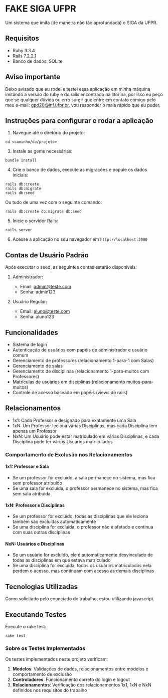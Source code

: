 # FAKE SIGA UFPR

Um sistema que imita (de maneira não tão aprofundada) o SIGA da UFPR.

## Requisitos

- Ruby 3.3.4
- Rails 7.2.2.1
- Banco de dados: SQLite

## Aviso importante

Deixo avisado que eu rodei e testei essa aplicação em minha máquina imitando a versão do ruby e do rails encontrado na litorina, por isso eu peço que se qualquer dúvida ou erro surgir que entre em contato comigo pelo meu e-mail: gpd20@inf.ufpr.br, vou responder o mais rápido que eu puder.

## Instruções para configurar e rodar a aplicação

1. Navegue até o diretório do projeto:

```
cd <caminho/do/projeto>
```

3. Instale as gems necessárias:

```
bundle install
```

4. Crie o banco de dados, execute as migrações e popule os dados iniciais:

```
rails db:create
rails db:migrate
rails db:seed
```

Ou tudo de uma vez com o seguinte comando:

```
rails db:create db:migrate db:seed
```

5. Inicie o servidor Rails:

```
rails server
```

6. Acesse a aplicação no seu navegador em `http://localhost:3000`

## Contas de Usuário Padrão

Após executar o seed, as seguintes contas estarão disponíveis:

1. Administrador:

   - Email: admin@teste.com
   - Senha: admin123

2. Usuário Regular:
   - Email: aluno@teste.com
   - Senha: aluno123

## Funcionalidades

- Sistema de login
- Autenticação de usuários com papéis de administrador e usuário comum
- Gerenciamento de professores (relacionamento 1-para-1 com Salas)
- Gerenciamento de salas
- Gerenciamento de disciplinas (relacionamento 1-para-muitos com Professores)
- Matrículas de usuários em disciplinas (relacionamento muitos-para-muitos)
- Controle de acesso baseado em papéis (views do rails)

## Relacionamentos

- 1x1: Cada Professor é designado para exatamente uma Sala
- 1xN: Um Professor leciona várias Disciplinas, mas cada Disciplina tem apenas um Professor
- NxN: Um Usuário pode estar matriculado em várias Disciplinas, e cada Disciplina pode ter vários Usuários matriculados

### Comportamento de Exclusão nos Relacionamentos

#### 1x1: Professor e Sala

- Se um professor for excluído, a sala permanece no sistema, mas fica sem professor atribuído
- Se uma sala for excluída, o professor permanece no sistema, mas fica sem sala atribuída

#### 1xN: Professor e Disciplinas

- Se um professor for excluído, todas as disciplinas que ele leciona também são excluídas automaticamente
- Se uma disciplina for excluída, o professor não é afetado e continua com suas outras disciplinas

#### NxN: Usuários e Disciplinas

- Se um usuário for excluído, ele é automaticamente desvinculado de todas as disciplinas em que estava matriculado
- Se uma disciplina for excluída, todos os usuários matriculados nela perdem o acesso, mas continuam com acesso às demais disciplinas

## Tecnologias Utilizadas

Como solicitado pelo enunciado do trabalho, estou utilizando javascript.

## Executando Testes

Execute o rake test:

```
rake test
```

### Sobre os Testes Implementados

Os testes implementados neste projeto verificam:

1. **Modelos**: Validações de dados, relacionamentos entre modelos e comportamento de exclusão
2. **Controladores**: Funcionamento correto do login e logout
3. **Relacionamentos**: Verificação dos relacionamentos 1x1, 1xN e NxN definidos nos requisitos do trabalho
